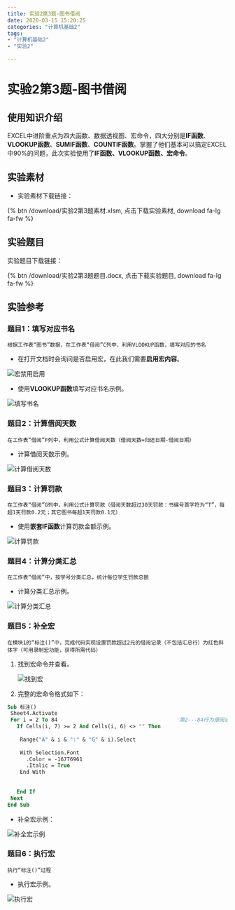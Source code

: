 ```yaml
---
title: 实验2第3题-图书借阅
date: 2020-03-15 15:20:25
categories: "计算机基础2"
tags:
- "计算机基础2"
- "实验2"

---
```


# 实验2第3题-图书借阅

## 使用知识介绍

EXCEL中进阶重点为四大函数、数据透视图、宏命令，四大分别是**IF函数**、**VLOOKUP函数**、**SUMIF函数**、**COUNTIF函数**。掌握了他们基本可以搞定EXCEL中90%的问题，此次实验使用了**IF函数、VLOOKUP函数、宏命令**。

## 实验素材

- 实验素材下载链接：

{% btn  /download/实验2第3题素材.xlsm, 点击下载实验素材, download fa-lg fa-fw %} 

## 实验题目

实验题目下载链接：

{% btn /download/实验2第3题题目.docx, 点击下载实验题目, download fa-lg fa-fw %} 

## 实验参考

### 题目1：填写对应书名

`根据工作表“图书”数据，在工作表“借阅”C列中，利用VLOOKUP函数，填写对应的书名`

- 在打开文档时会询问是否启用宏，在此我们需要**启用宏内容**。

![宏禁用启用](实验2第2题-工资/打开文档启用宏内容.png)

- 使用**VLOOKUP函数**填写对应书名示例。

![填写书名](实验2第3题-图书借阅/图书借阅书名.gif)

### 题目2：计算借阅天数

`在工作表“借阅”F列中，利用公式计算借阅天数（借阅天数=归还日期-借阅日期）`

- 计算借阅天数示例。

![计算借阅天数](实验2第3题-图书借阅/借阅天数.gif)

### 题目3：计算罚款

`在工作表“借阅”G列中，利用公式计算罚款（借阅天数超过30天罚款：书编号首字符为“T”，每超1天罚款0.2元；其它图书每超1天罚款0.1元）`

- 使用**嵌套IF函数**计算罚款金额示例。

![计算罚款](实验2第3题-图书借阅/罚款.gif)

### 题目4：计算分类汇总

`在工作表“借阅”中，按学号分类汇总，统计每位学生罚款总额`

- 计算分类汇总示例。

![计算分类汇总](实验2第3题-图书借阅/分类汇总.gif)

### 题目5：补全宏

`在模块1的“标注()”中，完成代码实现设置罚款超过2元的借阅记录（不包括汇总行）为红色斜体字（可用录制宏功能，获得所需代码）`

1. 找到宏命令并查看。

   ![找到宏](实验2第3题-图书借阅/找到宏命令.png)

2. 完整的宏命令格式如下：

```vb
Sub 标注()
 Sheet4.Activate
 For i = 2 To 84                                      '第2---84行为借阅记录
   If Cells(i, 7) >= 2 And Cells(i, 6) <> "" Then
       
    Range("A" & i & ":" & "G" & i).Select
    
    With Selection.Font
      .Color = -16776961                                              '此处增加代码
      .Italic = True
    End With
       
    
   End If
 Next
End Sub
```

- 补全宏示例：

![补全宏示例](实验2第3题-图书借阅/补全宏.gif)

### 题目6：执行宏

`执行“标注()”过程`

- 执行宏示例。

![执行宏](实验2第3题-图书借阅/使用宏.gif)